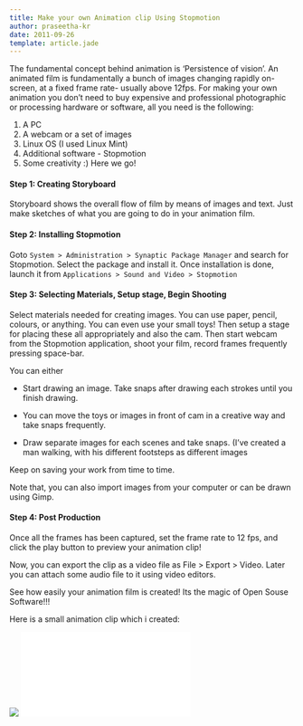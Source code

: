 ```yaml
---
title: Make your own Animation clip Using Stopmotion
author: praseetha-kr
date: 2011-09-26
template: article.jade
---
```


The fundamental concept behind animation is ‘Persistence of vision’. An animated film is fundamentally a bunch of images changing rapidly on-screen, at a fixed frame rate- usually above 12fps. For making your own animation you don’t need to buy expensive and professional photographic or processing hardware or software, all you need is the following:

1. A PC
2. A webcam or a set of images
3. Linux OS (I used Linux Mint)
4. Additional software - Stopmotion
5. Some creativity :)
Here we go!


#### **Step 1: Creating Storyboard** ####

Storyboard shows the overall flow of film by means of images and text. Just make sketches of what you are going to do in your animation film.


#### **Step 2: Installing Stopmotion** ####

Goto `System > Administration > Synaptic Package Manager` and search for Stopmotion.
Select the package and install it.
Once installation is done, launch it from `Applications > Sound and Video > Stopmotion`


#### **Step 3: Selecting Materials, Setup stage, Begin Shooting** ####

Select materials needed for creating images. You can use paper, pencil, colours, or anything. You can even use your small toys!  Then setup a stage for placing these all appropriately and also the cam. Then start webcam from the Stopmotion application, shoot your film, record frames frequently pressing space-bar.

You can either

* Start drawing an image. Take snaps after drawing each strokes until you finish drawing.

* You can move the toys or images in front of cam in a creative way and take snaps frequently.

* Draw separate images for each scenes and take snaps. (I’ve created a man walking, with his different footsteps as different images

Keep on saving your work from time to time.

Note that, you can also import images from your computer or can be drawn using Gimp.


#### **Step 4: Post Production** ####

Once all the frames has been captured, set the frame rate to 12 fps, and click the play button to preview your animation clip!

Now, you can export the clip as a video file as File > Export > Video. Later you can attach some audio file to it using video editors.

See how easily your animation film is created! Its the magic of Open Souse Software!!!

Here is a small animation clip which i created:

<div class="video-wrapper">
    <div class="h_iframe">
        <!-- a transparent image is preferable -->
        <img class="ratio" src="http://placehold.it/16x9"/>
        <iframe src="//www.youtube.com/embed/L66EIs1miPc" frameborder="0" allowfullscreen></iframe>
    </div>
</div>